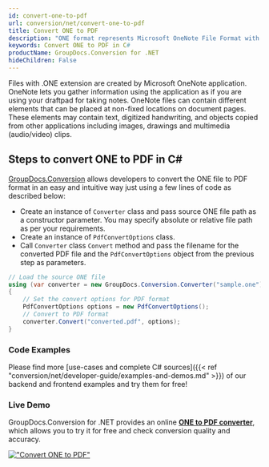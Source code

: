 ```yaml
---
id: convert-one-to-pdf
url: conversion/net/convert-one-to-pdf
title: Convert ONE to PDF
description: "ONE format represents Microsoft OneNote File Format with .one extension. Learn how to convert ONE to PDF file programmatically in C# language using GroupDocs.Conversion for .NET library."
keywords: Convert ONE to PDF in C#
productName: GroupDocs.Conversion for .NET
hideChildren: False
---
```


Files with .ONE extension are created by Microsoft OneNote application. OneNote lets you gather information using the application as if you are using your draftpad for taking notes. OneNote files can contain different elements that can be placed at non-fixed locations on document pages. These elements may contain text, digitized handwriting, and objects copied from other applications including images, drawings and multimedia (audio/video) clips.

## Steps to convert ONE to PDF in C#

[GroupDocs.Conversion](https://products.groupdocs.com/conversion/net) allows developers to convert the ONE file to PDF format in an easy and intuitive way just using a few lines of code as described below:

* Create an instance of `Converter` class and pass source ONE file path as a constructor parameter. You may specify absolute or relative file path as per your requirements. 
* Create an instance of `PdfConvertOptions` class.
* Call `Converter` class `Convert` method and pass the filename for the converted PDF file and the `PdfConvertOptions` object from the previous step as parameters.

```csharp
// Load the source ONE file
using (var converter = new GroupDocs.Conversion.Converter("sample.one"))
{
    // Set the convert options for PDF format
    PdfConvertOptions options = new PdfConvertOptions();
    // Convert to PDF format
    converter.Convert("converted.pdf", options);
}
```

### Code Examples

Please find more [use-cases and complete C# sources]({{< ref "conversion/net/developer-guide/examples-and-demos.md" >}}) of our backend and frontend examples and try them for free!

### Live Demo

GroupDocs.Conversion for .NET provides an online [**ONE to PDF converter**](https://products.groupdocs.app/conversion/one-to-pdf), which allows you to try it for free and check conversion quality and accuracy.

[!["Convert ONE to PDF"](conversion/net/images/convert-one-to-pdf.png)](https://products.groupdocs.app/conversion/one-to-pdf)